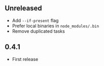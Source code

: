 ## Unreleased

- Add `--if-present` flag
- Prefer local binaries in `node_modules/.bin`
- Remove duplicated tasks

## 0.4.1

- First release
